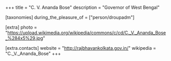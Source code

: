 +++
title = "C. V. Ananda Bose"
description = "Governor of West Bengal"

[taxonomies]
during_the_pleasure_of = ["person/droupadm"]

[extra]
photo = "https://upload.wikimedia.org/wikipedia/commons/c/cd/C._V._Ananda_Bose_%284x5%29.jpg"

[extra.contacts]
website = "http://rajbhavankolkata.gov.in/"
wikipedia = "C._V._Ananda_Bose"
+++